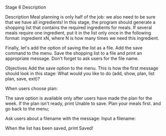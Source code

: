 Stage 6 Description

Description
Meal planning is only half of the job: we also need to be sure that we have all ingredients! In this stage, the program should
generate a shopping list that contains the required ingredients for meals. If several meals require one ingredient, put it in the 
list only once in the following format: ingredient xN, where N is how many times we need this ingredient.

Finally, let's add the option of saving the list as a file. Add the save command to the menu. Save the shopping list to a file and
print an appropriate message. Don't forget to ask users for the file name.

Objectives
Add the save option to the menu. This is how the first message should look in this stage: What would you like to do 
(add, show, plan, list plan, save, exit)?

When users choose plan:

The save option is available only after users have made the plan for the week. If the plan isn't ready, print Unable to save. 
Plan your meals first. and go back to the menu;

Ask users about a filename with the message: Input a filename:

When the list has been saved, print Saved!
